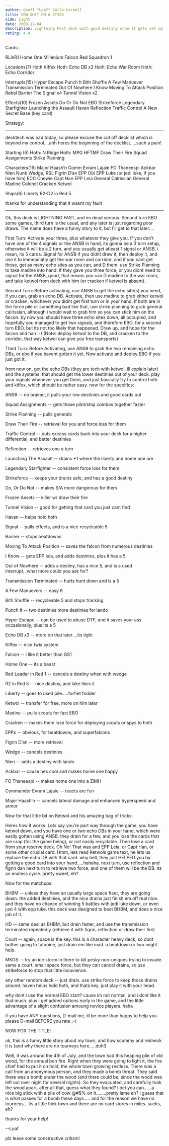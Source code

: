 ```yaml
---
author: Geoff "Loaf" Gallo-Cornell
title: COW SH!T ON A STICK
side: Light
date: 2000-12-04
description: Lightning Fast deck with good destiny once it gets set up.....which is all of 3 turns
rating: 4.0
---
```

Cards: 

RLinR1
Home One
Millenium Falcon
Red Squadron 1

Locations(7)
Hoth
Kiffex
Hoth: Echo DB x3
Hoth: Echo War Room
Hoth: Echo Corridor

Interrupts(15)
Hyper Escape
Punch It
Bith Shuffle
A Few Manuever
Transmission Terminated
Out Of Nowhere
I Know
Moving To Attack Position
Rebel Barrier
The Signal x4
Tunnel Vision x2

Effects(10)
Frozen Assets
Do Or Do Not
EBO
Strikeforce
Legendary Starfighter
Launching the Assault
Haven
Reflection
Traffic Control
A New Secret Base (key card) 

Strategy: 

*********************
decktech was bad today, so please excuse the cut off decklist which is beyond my control....ahh
heres the beginning of the decklist.....such a pain!

Starting (6)
Hoth: N Ridge
Hoth: MPG
HFTMF
Draw Their Fire
Squad Assignments
Strike Planning

Characters(16)
Major Haash’n
Comm Evram Lajaie
FO Thaneespi
Ackbar
Nien Nunb
Wedge, RSL
Figrin D’an
EPP Obi
EPP Luke (or jedi luke, if you have him)
ECC Chewie
Capt Han
EPP Leia
General Calrissian
General Madine
Colonel Cracken
Ketwol

Ships(6)
Liberty
R2-D2 in Red 5

thanks for understanding that it wasnt my fault
**************************

Ok, this deck is LIGHTNING FAST, and im dead serious. Second turn EBO some games, third turn is the usual, and any later is just regarding poor draws. The name does have a funny story to it, but I’ll get to that later....

First Turn:
Activate your three, plus whatever they give you. If you don’t have one of the 4 signals or the ANSB in hand, its gonna be a 3 turn setup, otherwise it will be a 2 turn, and you usually get atleast 1 signal or ANSB, i mean, its 5 cards. Signal for ANSB if you didnt draw it, then deploy it, and use it to immeadiatly get the war room and corridor, and if you cant get those, get as many echo sites as you can, and D them. use Strike Planning to take madine into hand. If they gave you three force, or you didnt need to signal for the ANSB, good, that means you can D madine to the war room, and take ketwol from deck with him (or cracken if ketwol is absent).

Second Turn:
Before activating, use ANSB to get the echo site(s) you need, if you can, grab an echo DB. Activate, then use madine to grab either ketwol or cracken, whichever you didnt get first turn or in your hand. If both are in the force pile or something bad like that, use strike planning to grab general calrissian, although i would wait to grab him so you can stick him on the falcon. by now you should have three echo sites down, all occupied, and hopefully you managed to get two signals, and therefore EBO, for a second turn EBO, but its not too likely that happened. Draw up, and hope for the falcon and han :-) (Note: deploy ketwol to the DB, and cracken to the corridor, that way ketwol can give you free transports)

Third Turn:
Before Activating, use ANSB to grab the two remaining echo DBs, or ebo if you havent gotten it yet. Now activate and deploy EBO if you just got it.

from now on, get the echo DBs (they are tech with ketwol, ill explain later) and the systems. that should get the lower destinies out of your deck. play your signals whenever you get them, and just basically try to control hoth and kiffex, which should be rather easy. now for the specifics:

ANSB -- no brainer, it pulls your low destinies and good cards out

Squad Assignments -- gets those pilot/ship combos together faster

Strike Planning -- pulls generals

Draw Their Fire -- retrieval for you and force loss for them

Traffic Control -- puts excess cards back into your deck for a higher differential, and better destinies

Reflection -- retrieves one a turn

Launching The Assault -- drains +1 where the liberty and home one are

Legendary Starfighter -- consistent force loss for them

Strikeforce -- keeps your drains safe, and has a good destiny

Do, Or Do Not -- makes S/A more dangerous for them

Frozen Assets -- killer w/ draw their fire

Tunnel Vision -- good for getting that card you just cant find

Haven -- helps hold hoth

Signal -- pulls effects, and is a nice recycleable 5

Barrier -- stops beatdowns

Moving To Attack Position -- saves the falcon from numerous destinies

I Know -- gets EPP leia, and adds destinies, plus it has a 5

Out of Nowhere -- adds a destiny, has a nice 5, and is a used interrupt...what more could you ask for?

Transmission Terminated -- hurts hunt down and is a 5

A Few Manuevers -- easy 6

Bith Shuffle -- recycleable 5 and stops tracking

Punch It -- two destinies more destinies for lando

Hyper Escape -- can be used to abuse DTF, and it saves your ass occasionally, plus its a 5

Echo DB x3 -- more on that later....its tight

Kiffex -- nice twix system

Falcon -- i like it better than GS1

Home One -- its a beast

Red Leader in Red 1 -- cancels a destiny when with wedge

R2 in Red 5 -- nice destiny, and luke likes it

Liberty -- goes to used pile.....forfiet fodder

Ketwol -- transfer for free, more on him later

Madine -- pulls scouts for fast EBO

Cracken -- makes them lose force for deploying scouts or spys to hoth

EPPs -- obvious, for beatdowns, and superfalcons

Figrin D’an -- more retrieval

Wedge -- cancels destinies

Nien -- adds a destiny with lando

Ackbar -- cause hes cool and makes home one happy

FO Thaneespi -- makes  home one into a ZiMH

Commander Evram Lajaie -- reacts are fun

Major Haash’n -- cancels lateral damage and enhanced hyperspeed and armor


Now for that little bit on Ketwol and his amazing bag of tricks:

Heres how it works. Lets say you’re part way through the game, you have ketwol down, and you have one or two echo DBs in your hand, which were easily gotten using ANSB. they drain for a few, and you lose the cards that are crap (for the game being), or not easily recyclable. Then lose a card from your reserve deck. Oh No! That was and EPP Leia, or Capt Han, or some other crucial card. Hmm, lets read Ketwols game text, he lets us replace the echo DB with that card. why hell, they just HELPED you by getting a good card into your hand.....hahaha. next turn, use reflection and figrin dan next turn to retrieve two force, and one of them will be the DB. its an endless cycle. pretty sweet, eh?


Now for the matchups:

BHBM -- unless they have an usually large space fleet, they are going down. the added destinies, and the nice drains just finish em off real nice. and they have no chance of winning 5 battles with jedi luke down, or even just 4 with epp luke. this deck was designed to beat BHBM, and does a nice job of it.

HD -- same deal as BHBM, but drain faster, and use the transmission terminated repeatedly (retrieve it with figrin, reflection or draw their fire)

Court -- again, space is the key. this is a character heavy deck, so dont bother going to tatooine, just drain em like mad. a beatdown or two might help.

MKOS -- try an ice storm in there to kill pesky non-uniques trying to invade. same a court, small space force, but they can cancel drains, so use strikeforce to stop that little incovience.

any other random deck -- just drain. use strike force to keep those drains around. haven helps hold hoth, and thats key. just play it with your head.

why dont i use the normal EBO start?
cause im not normal, and i dont like it that much. plus i get added options early in the game, and the little advantage of a slight confusion amoung novice players. haha



if you have ANY questions, D-mail me, ill be more than happy to help you. please D-mail BEFORE you rate ;-)

NOW FOR THE TITLE!

ok, this is a funny little story about my town, and how scummy and redneck it is (and why there are no tourneys here.....doh!)

Well, it was around the 4th of July, and the town had this heaping pile of old wood, for the annual bon fire. Right when they were going to light it, the fire chief had to put it on hold, the whole town growing restless. There was a call from an anonymous person, and they made a bomb threat. They said there was a bomb under the wood (and there could be, since the wood was left out over night for several nights). So they evacuated, and carefully took the wood apart. after all that, guess what they found? i bet you can......a nice big stick with a pile of cow @#$% on it........pretty lame eh? i guess that is what passes for a bomb these days..... and for the reason we have no tourneys... its a little hick town and there are no card stores in miles. sucks, eh?



thanks for your help!

--Loaf

plz leave some constructive critism!
